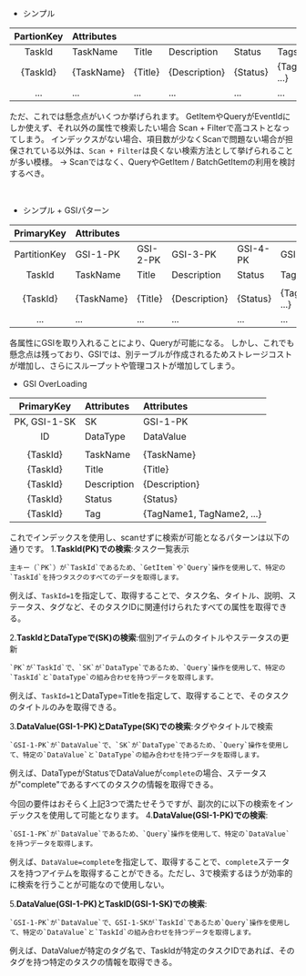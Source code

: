 - シンプル

| PartionKey | Attributes |||||
|:-:|:-|:-|:-|:-|:-|
| TaskId | TaskName | Title| Description | Status|Tags|
| {TaskId} | {TaskName} | {Title} | {Description} | {Status} | {TagName1, ...} |
| ... | ... | ... | ... | ... | ... |

ただ、これでは懸念点がいくつか挙げられます。
GetItemやQueryがEventIdにしか使えず、それ以外の属性で検索したい場合 Scan + Filterで高コストとなってしまう。
インデックスがない場合、項目数が少なくScanで問題ない場合が担保されている以外は、`Scan + Filter`は良くない検索方法として挙げられることが多い模様。
→ Scanではなく、QueryやGetItem / BatchGetItemの利用を検討するべき。

<br>

- シンプル + GSIパターン

| PrimaryKey | Attributes |||||
|:-:|:-|:-|:-|:-|:-|
| PartitionKey |GSI-1-PK|GSI-2-PK|GSI-3-PK|GSI-4-PK|GSI-5-PK|
| TaskId | TaskName | Title| Description | Status|Tags|
|||||
| {TaskId} | {TaskName} | {Title} | {Description} | {Status} | {TagName1, ...} |
| ... | ... | ... | ... | ... | ... |

各属性にGSIを取り入れることにより、Queryが可能になる。
しかし、これでも懸念点は残っており、GSIでは、別テーブルが作成されるためストレージコストが増加し、さらにスループットや管理コストが増加してしまう。

- GSI OverLoading

| PrimaryKey|Attributes|Attributes|
|:-:|:-|:-|
| PK, GSI-1-SK |SK|GSI-1-PK|
| ID | DataType | DataValue | 
|||
| {TaskId} | TaskName | {TaskName} |
| {TaskId} | Title | {Title} |
| {TaskId} | Description |{Description} |
| {TaskId} | Status | {Status} |
| {TaskId} | Tag | {TagName1, TagName2, ...} |

これでインデックスを使用し、scanせずに検索が可能となるパターンは以下の通りです。
1.**TaskId(PK)での検索**:タスク一覧表示
```
主キー（`PK`）が`TaskId`であるため、`GetItem`や`Query`操作を使用して、特定の`TaskId`を持つタスクのすべてのデータを取得します。
```
例えば、`TaskId=1`を指定して、取得することで、タスク名、タイトル、説明、ステータス、タグなど、そのタスクIDに関連付けられたすべての属性を取得できる。

2.**TaskIdとDataTypeで(SK)の検索**:個別アイテムのタイトルやステータスの更新
```
`PK`が`TaskId`で、`SK`が`DataType`であるため、`Query`操作を使用して、特定の`TaskId`と`DataType`の組み合わせを持つデータを取得します。
```
例えば、`TaskId=1`とDataType=Titleを指定して、取得することで、そのタスクのタイトルのみを取得できる。

3.**DataValue(GSI-1-PK)とDataType(SK)での検索**:タグやタイトルで検索
```
`GSI-1-PK`が`DataValue`で、`SK`が`DataType`であるため、`Query`操作を使用して、特定の`DataValue`と`DataType`の組み合わせを持つデータを取得します。
```
例えば、DataTypeがStatusでDataValueが`complete`の場合、ステータスが"complete"であるすべてのタスクの情報を取得できる。

今回の要件はおそらく上記3つで満たせそうですが、副次的に以下の検索をインデックスを使用して可能となります。
4.**DataValue(GSI-1-PK)での検索**:
```
`GSI-1-PK`が`DataValue`であるため、`Query`操作を使用して、特定の`DataValue`を持つデータを取得します。
```
例えば、`DataValue=complete`を指定して、取得することで、`complete`ステータスを持つアイテムを取得することができる。ただし、3で検索するほうが効率的に検索を行うことが可能なので使用しない。

5.**DataValue(GSI-1-PK)とTaskID(GSI-1-SK)での検索**:
```
`GSI-1-PK`が`DataValue`で、GSI-1-SKが`TaskId`であるため`Query`操作を使用して、特定の`DataValue`と`TaskId`の組み合わせを持つデータを取得します。
```
例えば、DataValueが特定のタグ名で、TaskIdが特定のタスクIDであれば、そのタグを持つ特定のタスクの情報を取得できる。
